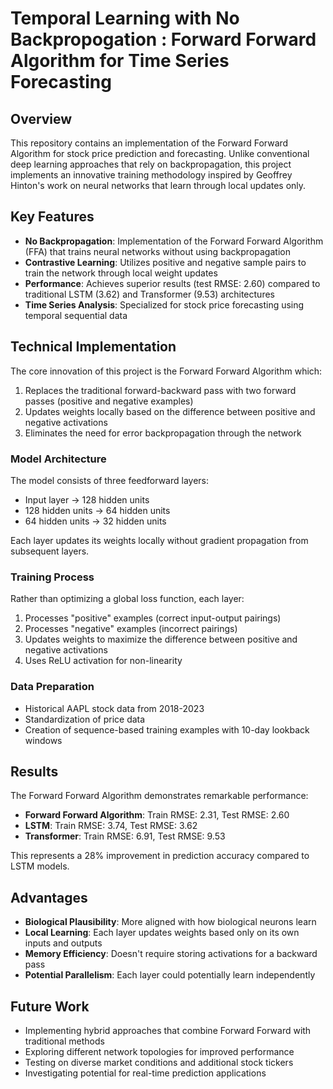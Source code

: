 # Temporal Learning with No Backpropogation : Forward Forward Algorithm for Time Series Forecasting

## Overview
This repository contains an implementation of the Forward Forward Algorithm for stock price prediction and forecasting. Unlike conventional deep learning approaches that rely on backpropagation, this project implements an innovative training methodology inspired by Geoffrey Hinton's work on neural networks that learn through local updates only.

## Key Features
- **No Backpropagation**: Implementation of the Forward Forward Algorithm (FFA) that trains neural networks without using backpropagation
- **Contrastive Learning**: Utilizes positive and negative sample pairs to train the network through local weight updates
- **Performance**: Achieves superior results (test RMSE: 2.60) compared to traditional LSTM (3.62) and Transformer (9.53) architectures
- **Time Series Analysis**: Specialized for stock price forecasting using temporal sequential data

## Technical Implementation
The core innovation of this project is the Forward Forward Algorithm which:
1. Replaces the traditional forward-backward pass with two forward passes (positive and negative examples)
2. Updates weights locally based on the difference between positive and negative activations
3. Eliminates the need for error backpropagation through the network

### Model Architecture
The model consists of three feedforward layers:
- Input layer → 128 hidden units
- 128 hidden units → 64 hidden units
- 64 hidden units → 32 hidden units

Each layer updates its weights locally without gradient propagation from subsequent layers.

### Training Process
Rather than optimizing a global loss function, each layer:
1. Processes "positive" examples (correct input-output pairings)
2. Processes "negative" examples (incorrect pairings)
3. Updates weights to maximize the difference between positive and negative activations
4. Uses ReLU activation for non-linearity

### Data Preparation
- Historical AAPL stock data from 2018-2023
- Standardization of price data
- Creation of sequence-based training examples with 10-day lookback windows

## Results
The Forward Forward Algorithm demonstrates remarkable performance:
- **Forward Forward Algorithm**: Train RMSE: 2.31, Test RMSE: 2.60
- **LSTM**: Train RMSE: 3.74, Test RMSE: 3.62
- **Transformer**: Train RMSE: 6.91, Test RMSE: 9.53

This represents a 28% improvement in prediction accuracy compared to LSTM models.

## Advantages
- **Biological Plausibility**: More aligned with how biological neurons learn
- **Local Learning**: Each layer updates weights based only on its own inputs and outputs
- **Memory Efficiency**: Doesn't require storing activations for a backward pass
- **Potential Parallelism**: Each layer could potentially learn independently

## Future Work
- Implementing hybrid approaches that combine Forward Forward with traditional methods
- Exploring different network topologies for improved performance
- Testing on diverse market conditions and additional stock tickers
- Investigating potential for real-time prediction applications
